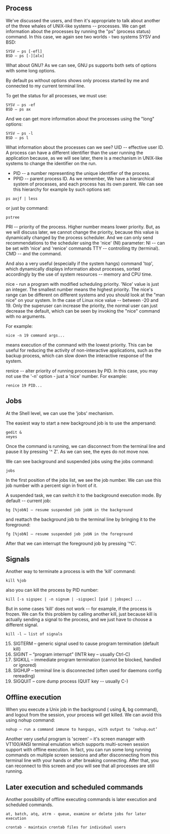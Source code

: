 ## Process

We've discussed the users, and then it's appropriate to talk about another of the three whales of UNIX-like systems -- processes. We can get information about the processes by running the "ps" (process status) command. In this case, we again see two worlds - two systems SYSV and BSD:
```
SYSV – ps [-efl]
BSD – ps [-][alx]
```
What about GNU? As we can see, GNU ps supports both sets of options with some long options.

By default ps without options shows only process started by me and connected to my current terminal line.

To get the status for all processes, we must use:
```
SYSV – ps -ef
BSD – ps ax
```
And we can get more information about the processes using the "long" options:
```
SYSV – ps -l
BSD – ps l
```
What information about the processes can we see? 
UID -- effective user ID. A process can have a different identifier than the user running the application because, as we will see later, there is a mechanism in UNIX-like systems to change the identifier on the run.
* PID -- a number representing the unique identifier of the process.
* PPID -- parent process ID. As we remember, We have a hierarchical system of processes, and each process has its own parent. We can see this hierarchy for example by such options set:
```
ps axjf | less
```
or just by command:
```
pstree
```
PRI -- priority of the process. Higher number means lower priority. But, as we will discuss later, we cannot change the priority, because this value is dynamically changed by the process scheduler. And we can only send recommendations to the scheduler using the 'nice' (NI) parameter:
NI -- can be set with 'nice' and 'renice' commands
TTY -- controlling tty (terminal).
CMD -- and the command.

And also a very useful (especially if the system hangs) command 'top', which dynamically displays information about processes, sorted accordingly by the use of system resources -- memory and CPU time.

nice - run a program with modified scheduling priority. 'Nice' value is just an integer.  The smallest number means the highest priority. The nice's range can be different on different systems and you should look at the "man nice" on your system. In the case of Linux nice value -- between -20 and 19. Only the superuser can increase the priority, the normal user can just decrease the default, which can be seen by invoking the "nice" command with no arguments.

For example:
```
nice -n 19 command args...
```
means execution of the command with the lowest priority. This can be useful for reducing the activity of non-interactive applications, such as the backup process, which can slow down the interactive response of the system.

renice -- alter priority of running processes by PID. In this case, you may not use the '-n' option - just a 'nice' number. For example:
```
renice 19 PID...
```

## Jobs

At the Shell level, we can use the 'jobs' mechanism.

The easiest way to start a new background job is to use the ampersand:
```
gedit &
xeyes
```

Once the command is running, we can disconnect from the terminal line and pause it by pressing '^ Z'. As we can see, the eyes do not move now.

We can see background and suspended jobs using the jobs command:
```
jobs
```
In the first position of the jobs list, we see the job number. We can use this job number with a percent sign in front of it.

A suspended task, we can switch it to the background execution mode. By default -- current job:
```
bg [%jobN] – resume suspended job jobN in the background
```
and reattach the background job to the terminal line by bringing it to the foreground:
```
fg [%jobN] – resume suspended job jobN in the foreground
```
After that we can interrupt the foreground job by pressing '^C'.

## Signals

Another way to terminate a process is with the 'kill' command:
```
kill %job
```
also you can kill the process by PID number:
```
kill [-s sigspec | -n signum | -sigspec] [pid | jobspec] ...
```
But in some cases 'kill' does not work -- for example, if the process is frozen. We can fix this problem by calling another kill, just because kill is actually sending a signal to the process, and we just have to choose a different signal. 
```
kill -l – list of signals
```
15) SIGTERM – generic signal used to cause program termination (default kill)
2) SIGINT – “program interrupt” (INTR key – usually Ctrl-C)
9) SIGKILL – immediate program termination (cannot be blocked, handled or ignored)
1) SIGHUP – terminal line is disconnected (often used for daemons config rereading)
3) SIGQUIT – core dump process (QUIT key -- usually C-\)

## Offline execution

When you execute a Unix job in the background ( using &, bg command), and logout from the session, your process will get killed. We can avoid this using nohup command:
```
nohup – run a command immune to hangups, with output to ‘nohup.out’
```
Another very useful program is 'screen' – it's screen manager with VT100/ANSI terminal emulation which supports multi-screen session support with offline execution. In fact, you can run some long running commands on multiple screen sessions and after disconnecting from this terminal line with your hands or after breaking connecting. After that, you can reconnect to this screen and you will see that all processes are still running.

## Later execution and scheduled commands

Another possibility of offline executing commands is later execution and scheduled commands.
```
at, batch, atq, atrm - queue, examine or delete jobs for later execution
```
```
crontab - maintain crontab files for individual users
```
